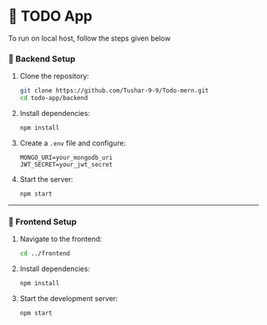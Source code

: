 # 📝 TODO App
To run on local host, follow the steps given below
### 🔹 Backend Setup

1. Clone the repository:
    ```bash
    git clone https://github.com/Tushar-9-9/Todo-mern.git
    cd todo-app/backend
    ```

2. Install dependencies:
    ```bash
    npm install
    ```

3. Create a `.env` file and configure:
    ```env
    MONGO_URI=your_mongodb_uri
    JWT_SECRET=your_jwt_secret
    ```

4. Start the server:
    ```bash
    npm start
    ```

---

### 🔹 Frontend Setup

1. Navigate to the frontend:
    ```bash
    cd ../frontend
    ```

2. Install dependencies:
    ```bash
    npm install
    ```

3. Start the development server:
    ```bash
    npm start
    ```

